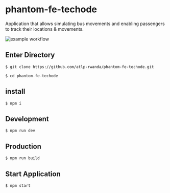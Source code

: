 # phantom-fe-techode

Application that allows simulating bus movements and enabling passengers to track their locations & movements. 

![example workflow](https://https://https://github.com/atlp-rwanda/phantom-fe-techode/blob/ch-config-test-env-TP-27/.github/workflows/develop.yml/badge.svg)

## Enter Directory

```
$ git clone https://github.com/atlp-rwanda/phantom-fe-techode.git 
```
```
$ cd phantom-fe-techode 
```

## install
```
$ npm i 
```

## Development

```
$ npm run dev
```

## Production

```
$ npm run build
```

## Start Application

```
$ npm start
```